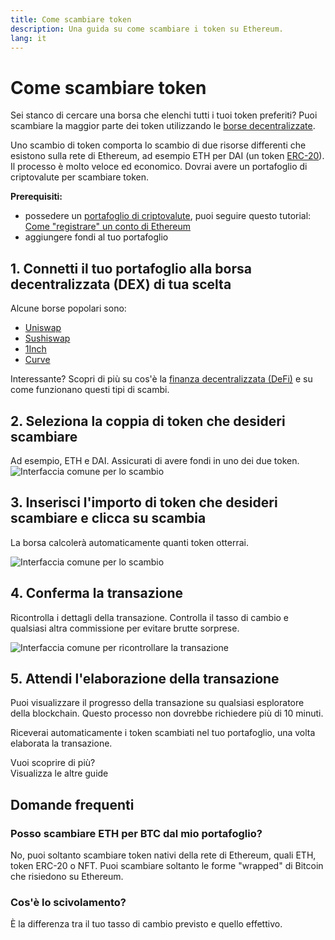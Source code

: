 ```yaml
---
title: Come scambiare token
description: Una guida su come scambiare i token su Ethereum.
lang: it
---
```


# Come scambiare token

Sei stanco di cercare una borsa che elenchi tutti i tuoi token preferiti? Puoi scambiare la maggior parte dei token utilizzando le [borse decentralizzate](/glossary/#dex).

Uno scambio di token comporta lo scambio di due risorse differenti che esistono sulla rete di Ethereum, ad esempio ETH per DAI (un token [ERC-20](/glossary/#erc-20)). Il processo è molto veloce ed economico. Dovrai avere un portafoglio di criptovalute per scambiare token.

**Prerequisiti:**

- possedere un [portafoglio di criptovalute](/glossary/#wallet), puoi seguire questo tutorial: [Come "registrare" un conto di Ethereum](/guides/how-to-create-an-ethereum-account/)
- aggiungere fondi al tuo portafoglio

## 1. Connetti il tuo portafoglio alla borsa decentralizzata (DEX) di tua scelta

Alcune borse popolari sono:

- [Uniswap](https://app.uniswap.org/#/swap)
- [Sushiswap](https://www.sushi.com/swap)
- [1Inch](https://app.1inch.io/#/1/unified/swap/ETH/DAI)
- [Curve](https://curve.fi/#/ethereum/swap)

Interessante? Scopri di più su cos'è la [finanza decentralizzata (DeFi)](/defi/) e su come funzionano questi tipi di scambi.

## 2. Seleziona la coppia di token che desideri scambiare

Ad esempio, ETH e DAI. Assicurati di avere fondi in uno dei due token. ![Interfaccia comune per lo scambio](./swap1.png)

## 3. Inserisci l'importo di token che desideri scambiare e clicca su scambia

La borsa calcolerà automaticamente quanti token otterrai.

![Interfaccia comune per lo scambio](./swap2.png)

## 4. Conferma la transazione

Ricontrolla i dettagli della transazione. Controlla il tasso di cambio e qualsiasi altra commissione per evitare brutte sorprese.

![Interfaccia comune per ricontrollare la transazione](./swap3.png)

## 5. Attendi l'elaborazione della transazione

Puoi visualizzare il progresso della transazione su qualsiasi esploratore della blockchain. Questo processo non dovrebbe richiedere più di 10 minuti.

Riceverai automaticamente i token scambiati nel tuo portafoglio, una volta elaborata la transazione.
<br />

<Alert variant="update">
<Emoji text=":eyes:" className="text-4xl"/>
<AlertContent className="justify-between flex-row items-center">
  <div>Vuoi scoprire di più?</div>
  <ButtonLink href="/guides/">
    Visualizza le altre guide
  </ButtonLink>
</AlertContent>
</Alert>

## Domande frequenti

### Posso scambiare ETH per BTC dal mio portafoglio?

No, puoi soltanto scambiare token nativi della rete di Ethereum, quali ETH, token ERC-20 o NFT. Puoi scambiare soltanto le forme "wrapped" di Bitcoin che risiedono su Ethereum.

### Cos'è lo scivolamento?

È la differenza tra il tuo tasso di cambio previsto e quello effettivo.
